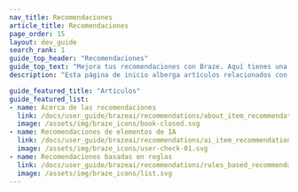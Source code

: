 ```yaml
---
nav_title: Recomendaciones
article_title: Recomendaciones
page_order: 15
layout: dev_guide
search_rank: 1
guide_top_header: "Recomendaciones"
guide_top_text: "Mejora tus recomendaciones con Braze. Aquí tienes una recopilación de lo que necesitas saber sobre la configuración de las herramientas de recomendaciones para que puedas sugerir artículos o contenidos que los usuarios realmente desean. Desde personalizar experiencias con IA hasta construir tus propios motores con Liquid o Contenido conectado, encontrarás todo lo que necesitas para que cada recomendación cuente."
description: "Esta página de inicio alberga artículos relacionados con la creación y el uso de herramientas de recomendaciones en Braze."

guide_featured_title: "Artículos"
guide_featured_list:
- name: Acerca de las recomendaciones
  link: /docs/user_guide/brazeai/recommendations/about_item_recommendations/
  image: /assets/img/braze_icons/book-closed.svg
- name: Recomendaciones de elementos de IA
  link: /docs/user_guide/brazeai/recommendations/ai_item_recommendations/
  image: /assets/img/braze_icons/user-check-01.svg
- name: Recomendaciones basadas en reglas
  link: /docs/user_guide/brazeai/recommendations/rules_based_recommendations/
  image: /assets/img/braze_icons/list.svg
---
```


<br><br>
